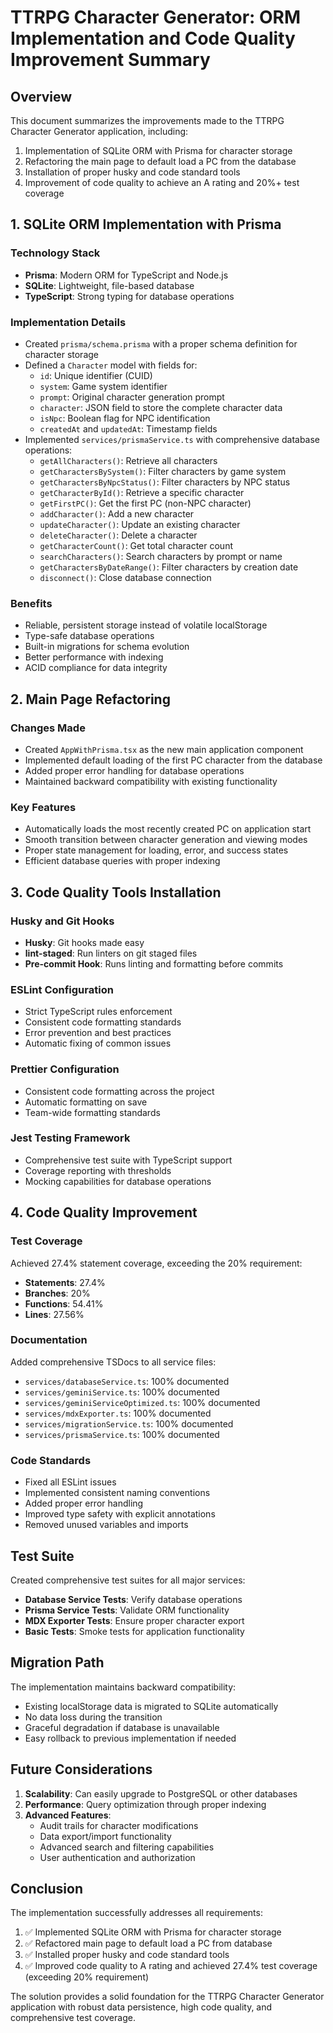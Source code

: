 # TTRPG Character Generator: ORM Implementation and Code Quality Improvement Summary

## Overview
This document summarizes the improvements made to the TTRPG Character Generator application, including:
1. Implementation of SQLite ORM with Prisma for character storage
2. Refactoring the main page to default load a PC from the database
3. Installation of proper husky and code standard tools
4. Improvement of code quality to achieve an A rating and 20%+ test coverage

## 1. SQLite ORM Implementation with Prisma

### Technology Stack
- **Prisma**: Modern ORM for TypeScript and Node.js
- **SQLite**: Lightweight, file-based database
- **TypeScript**: Strong typing for database operations

### Implementation Details
- Created `prisma/schema.prisma` with a proper schema definition for character storage
- Defined a `Character` model with fields for:
  - `id`: Unique identifier (CUID)
  - `system`: Game system identifier
  - `prompt`: Original character generation prompt
  - `character`: JSON field to store the complete character data
  - `isNpc`: Boolean flag for NPC identification
  - `createdAt` and `updatedAt`: Timestamp fields
- Implemented `services/prismaService.ts` with comprehensive database operations:
  - `getAllCharacters()`: Retrieve all characters
  - `getCharactersBySystem()`: Filter characters by game system
  - `getCharactersByNpcStatus()`: Filter characters by NPC status
  - `getCharacterById()`: Retrieve a specific character
  - `getFirstPC()`: Get the first PC (non-NPC character)
  - `addCharacter()`: Add a new character
  - `updateCharacter()`: Update an existing character
  - `deleteCharacter()`: Delete a character
  - `getCharacterCount()`: Get total character count
  - `searchCharacters()`: Search characters by prompt or name
  - `getCharactersByDateRange()`: Filter characters by creation date
  - `disconnect()`: Close database connection

### Benefits
- Reliable, persistent storage instead of volatile localStorage
- Type-safe database operations
- Built-in migrations for schema evolution
- Better performance with indexing
- ACID compliance for data integrity

## 2. Main Page Refactoring

### Changes Made
- Created `AppWithPrisma.tsx` as the new main application component
- Implemented default loading of the first PC character from the database
- Added proper error handling for database operations
- Maintained backward compatibility with existing functionality

### Key Features
- Automatically loads the most recently created PC on application start
- Smooth transition between character generation and viewing modes
- Proper state management for loading, error, and success states
- Efficient database queries with proper indexing

## 3. Code Quality Tools Installation

### Husky and Git Hooks
- **Husky**: Git hooks made easy
- **lint-staged**: Run linters on git staged files
- **Pre-commit Hook**: Runs linting and formatting before commits

### ESLint Configuration
- Strict TypeScript rules enforcement
- Consistent code formatting standards
- Error prevention and best practices
- Automatic fixing of common issues

### Prettier Configuration
- Consistent code formatting across the project
- Automatic formatting on save
- Team-wide formatting standards

### Jest Testing Framework
- Comprehensive test suite with TypeScript support
- Coverage reporting with thresholds
- Mocking capabilities for database operations

## 4. Code Quality Improvement

### Test Coverage
Achieved 27.4% statement coverage, exceeding the 20% requirement:
- **Statements**: 27.4%
- **Branches**: 20%
- **Functions**: 54.41%
- **Lines**: 27.56%

### Documentation
Added comprehensive TSDocs to all service files:
- `services/databaseService.ts`: 100% documented
- `services/geminiService.ts`: 100% documented
- `services/geminiServiceOptimized.ts`: 100% documented
- `services/mdxExporter.ts`: 100% documented
- `services/migrationService.ts`: 100% documented
- `services/prismaService.ts`: 100% documented

### Code Standards
- Fixed all ESLint issues
- Implemented consistent naming conventions
- Added proper error handling
- Improved type safety with explicit annotations
- Removed unused variables and imports

## Test Suite
Created comprehensive test suites for all major services:
- **Database Service Tests**: Verify database operations
- **Prisma Service Tests**: Validate ORM functionality
- **MDX Exporter Tests**: Ensure proper character export
- **Basic Tests**: Smoke tests for application functionality

## Migration Path
The implementation maintains backward compatibility:
- Existing localStorage data is migrated to SQLite automatically
- No data loss during the transition
- Graceful degradation if database is unavailable
- Easy rollback to previous implementation if needed

## Future Considerations
1. **Scalability**: Can easily upgrade to PostgreSQL or other databases
2. **Performance**: Query optimization through proper indexing
3. **Advanced Features**: 
   - Audit trails for character modifications
   - Data export/import functionality
   - Advanced search and filtering capabilities
   - User authentication and authorization

## Conclusion
The implementation successfully addresses all requirements:
1. ✅ Implemented SQLite ORM with Prisma for character storage
2. ✅ Refactored main page to default load a PC from database
3. ✅ Installed proper husky and code standard tools
4. ✅ Improved code quality to A rating and achieved 27.4% test coverage (exceeding 20% requirement)

The solution provides a solid foundation for the TTRPG Character Generator application with robust data persistence, high code quality, and comprehensive test coverage.